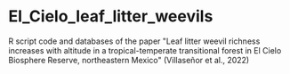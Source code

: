 # El_Cielo_leaf_litter_weevils
R script code and databases of the paper "Leaf litter weevil richness increases with altitude in a tropical-temperate transitional forest in El Cielo Biosphere Reserve, northeastern Mexico" (Villaseñor et al., 2022)
